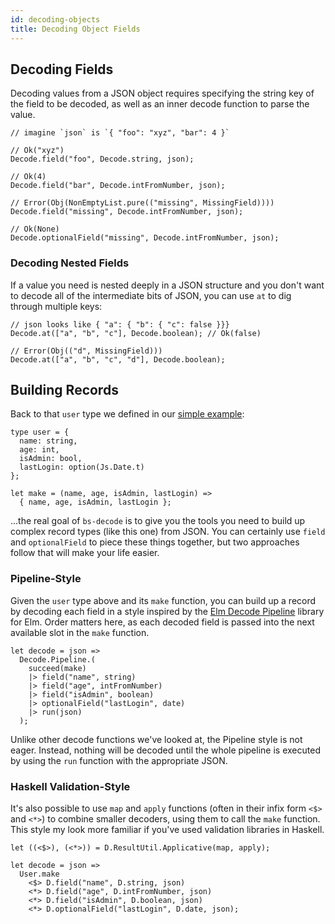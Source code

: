 ```yaml
---
id: decoding-objects
title: Decoding Object Fields
---
```


## Decoding Fields

Decoding values from a JSON object requires specifying the string key of the field to be decoded, as well as an inner decode function to parse the value.

```re
// imagine `json` is `{ "foo": "xyz", "bar": 4 }`

// Ok("xyz")
Decode.field("foo", Decode.string, json);

// Ok(4)
Decode.field("bar", Decode.intFromNumber, json);

// Error(Obj(NonEmptyList.pure(("missing", MissingField))))
Decode.field("missing", Decode.intFromNumber, json);

// Ok(None)
Decode.optionalField("missing", Decode.intFromNumber, json);
```

### Decoding Nested Fields

If a value you need is nested deeply in a JSON structure and you don't want to decode all of the intermediate bits of JSON, you can use `at` to dig through multiple keys:

```re
// json looks like { "a": { "b": { "c": false }}}
Decode.at(["a", "b", "c"], Decode.boolean); // Ok(false)

// Error(Obj(("d", MissingField)))
Decode.at(["a", "b", "c", "d"], Decode.boolean);
```

## Building Records

Back to that `user` type we defined in our [simple example](simple-example.md):

```re
type user = {
  name: string,
  age: int,
  isAdmin: bool,
  lastLogin: option(Js.Date.t)
};

let make = (name, age, isAdmin, lastLogin) =>
  { name, age, isAdmin, lastLogin };
```

...the real goal of `bs-decode` is to give you the tools you need to build up complex record types (like this one) from JSON. You can certainly use `field` and `optionalField` to piece these things together, but two approaches follow that will make your life easier.

### Pipeline-Style

Given the `user` type above and its `make` function, you can build up a record by decoding each field in a style inspired by the [Elm Decode Pipeline](https://package.elm-lang.org/packages/NoRedInk/elm-decode-pipeline/3.0.1/) library for Elm. Order matters here, as each decoded field is passed into the next available slot in the `make` function.

```re
let decode = json =>
  Decode.Pipeline.(
    succeed(make)
    |> field("name", string)
    |> field("age", intFromNumber)
    |> field("isAdmin", boolean)
    |> optionalField("lastLogin", date)
    |> run(json)
  );
```

Unlike other decode functions we've looked at, the Pipeline style is not eager. Instead, nothing will be decoded until the whole pipeline is executed by using the `run` function with the appropriate JSON.

### Haskell Validation-Style

It's also possible to use `map` and `apply` functions (often in their infix form `<$>` and `<*>`) to combine smaller decoders, using them to call the `make` function. This style my look more familiar if you've used validation libraries in Haskell.

```re
let ((<$>), (<*>)) = D.ResultUtil.Applicative(map, apply);

let decode = json =>
  User.make
    <$> D.field("name", D.string, json)
    <*> D.field("age", D.intFromNumber, json)
    <*> D.field("isAdmin", D.boolean, json)
    <*> D.optionalField("lastLogin", D.date, json);
```

